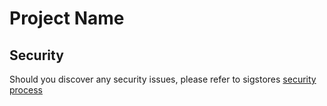 # Project Name

## Security

Should you discover any security issues, please refer to sigstores [security
process](https://github.com/sigstore/community/blob/main/SECURITY.md)
